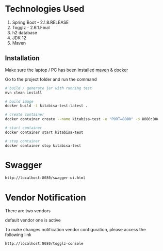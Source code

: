 # Technologies Used

1. Spring Boot - 2.1.8.RELEASE
2. Togglz - 2.6.1.Final
3. h2 database
4. JDK 12
5. Maven

## Installation

Make sure the laptop / PC has been installed [maven](https://maven.apache.org/install.html) & [docker](https://docs.docker.com/get-docker/)

Go to the project folder and run the command

```bash
# build / generate jar with running test
mvn clean install

# build image
docker build -t kitabisa-test:latest .

# create container
docker container create --name kitabisa-test -e "PORT=8080" -p 8080:8080 kitabisa-test

# start container
docker container start kitabisa-test

# stop container
docker container stop kitabisa-test
```

# Swagger
```bash
http://localhost:8080/swagger-ui.html
```

# Vendor Notification
There are two vendors

default vendor one is active

To make changes notification vendor configuration, please access the following link
```bash
http://localhost:8080/togglz-console
```
